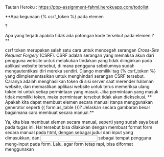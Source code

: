 Tautan Heroku : https://pbp-assignment-fahmi.herokuapp.com/todolist

**Apa kegunaan {% csrf_token %} pada elemen <form> ? 

Apa yang terjadi apabila tidak ada potongan kode tersebut pada elemen <form> ?**

csrf token merupakan salah satu cara untuk mencegah serangan *Cross-Site Request Forgery* (CSRF). CSRF adalah serangan yang memaksa akun dari pengguna website untuk melakukan tindakan yang tidak diinginkan pada aplikasi website tersebut, di mana pengguna sebelumnya sudah mengautentikasi diri mereka sendiri. Django memiliki tag {% csrf_token %} yang diimplementasikan untuk menghindari serangan CSRF tersebut. Caranya adalah menghasilkan token di sisi server saat merender halaman website, dan memastikan aplikasi website untuk terus memeriksa ulang token ini untuk setiap permintaan yang masuk. Jika permintaan yang masuk tidak memiliki token, maka permintaan tersebut tidak akan dieksekusi.
**
Apakah kita dapat membuat elemen <form> secara manual (tanpa menggunakan generator seperti {{ form.as_table }})? Jelaskan secara gambaran besar bagaimana cara membuat <form> secara manual.**

Ya, kita bisa membuat elemen <form> secara manual, seperti yang sudah saya buat pada tugas ini. Hal tersebut bisa dilakukan dengan membuat format form secara manual pada html, dengan <label> sebagai judul dari input yang dimasukkan, dan <input> sebagai tempat pengguna meng-input pada form. Lalu, agar form tetap rapi, bisa diformat menggunakan <style>. Selain generator {{ form.as_table }} yang merender form sebagai tabel, ada juga {{ form.as_p }} yang merender form sebagai paragraph dan {{ form.as_ul }} yang merender form sebagai list.

**Jelaskan proses alur data dari submisi yang dilakukan oleh pengguna melalui HTML form, penyimpanan data pada database, hingga munculnya data yang telah disimpan pada template HTML.**

1.  User memasukkan data pada create-task.html dan menekan button submit.

2.  Ketika button submit ditekan, maka akan menjalankan action yang memanggil funtion add-task atau create_task pada views.py yang sudah di-routing sebelumnya pada urls.py.

3.  Pada function create_task, akan disimpan title pada variable x dan description pada variable y.

4.  Kemudian akan dibuat objek baru dengan user yaitu user yang merequest, date dengan mengambil datetime.now, title dengan variable x tadi, dan description dengan variable y tadi.

5.  Objek baru tersebut disimpan pada variable baru bernama new_item.

6.  Dipanggil function save() untuk menyimpan pada database.

7.  Ketika sudah selesai, halaman akan di-redirect ke todolist.html, dengan ditambah todolist baru yang sudah tersimpan pada context rendering html.

**Jelaskan bagaimana cara kamu mengimplementasikan checklist di atas.**

1.	Membuat sebuah django-app bernama todolist dengan perintah python manage.py startapp todolist

2.	Buka settings.py di folder project_django dan tambahkan aplikasi todolist ke dalam variabel INSTALLED_APPS untuk mendaftarkan django-app dibuat ke dalam proyek Django.

3.	Membuka file models.py yang ada di folder todolist dan menambahkan kode berdasarkan permintaan soal.

4.  Menjalankan perintah python manage.py makemigrations untuk mempersiapkan migrasi skema model ke dalam database Django lokal.

5.  Menjalankan perintah python manage.py migrate untuk menerapkan skema model yang telah dibuat ke dalam database Django lokal.

6.  Mendaftarkan aplikasi todolist ke dalam urls.py yang ada pada folder project_django dengan menambahkan potongan kode berikut pada variabel urlpatterns.

7.  Membuat halaman utama todolist yang memuat username pengguna, tombol Tambah Task Baru, tombol logout, serta tabel berisi tanggal pembuatan task, judul task, dan deskripsi task.

8.  Membuat function pada views.py dengan nama show_todolist untuk menampilkan halaman todolist.html

9.  Membuat function pada views.py dengan nama register yang menerima parameter request, yang berfungsi untuk menghasilkan formulir registrasi secara otomatis dan menghasilkan akun pengguna ketika data di-submit dari form.

10.  Membuat berkas HTML dengan nama register.html dan mengisinya berdasarkan apa yang ingin ditampilkan pada halaman register.

11. Menambahkan path url register ke dalam urls.py aplikasi todolist.

12. Membuat function pada views.py dengan nama login_user yang menerima parameter request, yang berfungsi untuk mengautentikasi pengguna yang ingin login.

13. Membuat berkas HTML dengan nama login.html dan mengisinya berdasarkan apa yang ingin ditampilkan pada halaman login.

14. Menambahkan path url login ke dalam urls.py aplikasi todolist.

15. Membuat function pada views.py dengan nama logout_user yang menerima parameter request, yang berfungsi untuk melakukan mekanisme logout.

16. Menambahkan button logout pada todolist.html.

17. Menambahkan path url logout ke dalam urls.py aplikasi todolist.

18. Membuat function pada views.py dengan nama show_create_task untuk menampilkan halaman form pembuatan task.

19. Membuat berkas HTML dengan nama create-task.html dan mengisinya berdasarkan apa yang ingin ditampilkan pada halaman pembuatan task, seperti input judul task dan deskripsi task.

20. Membuat function bernama create_task pada views.py untuk menangani penyimpanan data yang dinput oleh user pada form create-task.html.

21. Menambahkan path url create-task dan add-task pada urls.py aplikasi todolist.

22. Melakukan add, commit, dan push perubahan yang sudah dilakukan untuk menyimpannya ke dalam repositori GitHub pribadi. Aplikasi akan ter-deploy otomatis karena sebelumnya sudah melakukan deploy menggunakan repository tersebut.

23. Membuat dua akun pengguna dan tiga dummy data menggunakan model Task pada akun masing-masing di situs web Heroku, untuk memastikan task yang dibuat berjalan dengan semestinya pada masing-masing akun.
